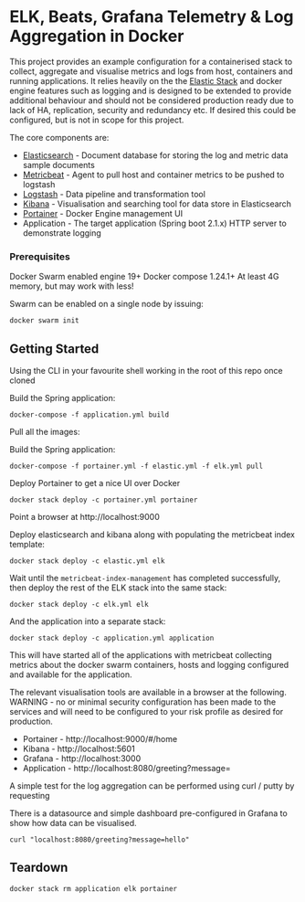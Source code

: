 # ELK, Beats, Grafana Telemetry & Log Aggregation in Docker

This project provides an example configuration for a containerised stack to collect, aggregate and visualise metrics 
and logs from host, containers and running applications.   It relies heavily on the the 
[Elastic Stack](https://www.elastic.co/products/) and docker engine features such as logging and is designed to be
extended to provide additional behaviour and should not be considered production ready due to lack of HA, replication, 
security  and redundancy etc.  If desired this could be configured, but is not in scope for this project.

The core components are:

* [Elasticsearch](https://www.elastic.co/) - Document database for storing the log and metric data sample documents
* [Metricbeat](https://www.elastic.co/products/beats/metricbeat) - Agent to pull host and container metrics to be pushed to logstash
* [Logstash](https://www.elastic.co/products/logstash) - Data pipeline and transformation tool
* [Kibana](https://www.elastic.co/products/kibana) - Visualisation and searching tool for data store in Elasticsearch
* [Portainer](https://www.portainer.io/) - Docker Engine management UI
* Application - The target application (Spring boot 2.1.x) HTTP server to demonstrate logging

### Prerequisites

Docker Swarm enabled engine 19+
Docker compose 1.24.1+
At least 4G memory, but may work with less!

Swarm can be enabled on a single node by issuing:

`docker swarm init`

## Getting Started

Using the CLI in your favourite shell working in the root of this repo once cloned

Build the Spring application:

```docker-compose -f application.yml build```

Pull all the images:

Build the Spring application:

```docker-compose -f portainer.yml -f elastic.yml -f elk.yml pull```

Deploy Portainer to get a nice UI over Docker

`docker stack deploy -c portainer.yml portainer`

Point a browser at http://localhost:9000
 
Deploy elasticsearch and kibana along with populating the metricbeat index template:

```docker stack deploy -c elastic.yml elk``` 

Wait until the `metricbeat-index-management` has completed successfully, then deploy the rest of the ELK stack into 
the same stack:

```docker stack deploy -c elk.yml elk```

And the application into a separate stack:

```docker stack deploy -c application.yml application```
 
This will have started all of the applications with metricbeat collecting metrics about the docker swarm containers,
hosts and logging configured and available for the application.

The relevant visualisation tools are available in a browser at the following.  WARNING - no or minimal security 
configuration has been made to the services and will need to be configured to your risk profile as desired for 
production. 

* Portainer - http://localhost:9000/#/home
* Kibana - http://localhost:5601
* Grafana - http://localhost:3000
* Application - http://localhost:8080/greeting?message=<your-message-to-pass-to-the-logs>

A simple test for the log aggregation can be performed using curl / putty by requesting

There is a datasource and simple dashboard pre-configured in Grafana to show how data can be visualised.

`curl "localhost:8080/greeting?message=hello"`

## Teardown

`docker stack rm application elk portainer`



